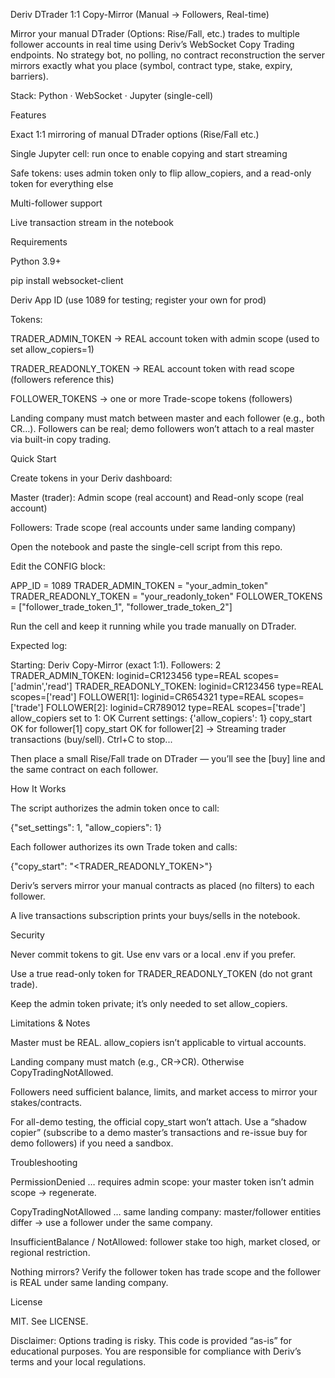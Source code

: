 Deriv DTrader 1:1 Copy-Mirror (Manual → Followers, Real-time)

Mirror your manual DTrader (Options: Rise/Fall, etc.) trades to multiple follower accounts in real time using Deriv’s WebSocket Copy Trading endpoints.
No strategy bot, no polling, no contract reconstruction the server mirrors exactly what you place (symbol, contract type, stake, expiry, barriers).

Stack: Python · WebSocket · Jupyter (single-cell)

Features

Exact 1:1 mirroring of manual DTrader options (Rise/Fall etc.)

Single Jupyter cell: run once to enable copying and start streaming

Safe tokens: uses admin token only to flip allow_copiers, and a read-only token for everything else

Multi-follower support

Live transaction stream in the notebook

Requirements

Python 3.9+

pip install websocket-client

Deriv App ID (use 1089 for testing; register your own for prod)

Tokens:

TRADER_ADMIN_TOKEN → REAL account token with admin scope (used to set allow_copiers=1)

TRADER_READONLY_TOKEN → REAL account token with read scope (followers reference this)

FOLLOWER_TOKENS → one or more Trade-scope tokens (followers)

Landing company must match between master and each follower (e.g., both CR…).
Followers can be real; demo followers won’t attach to a real master via built-in copy trading.

Quick Start

Create tokens in your Deriv dashboard:

Master (trader): Admin scope (real account) and Read-only scope (real account)

Followers: Trade scope (real accounts under same landing company)

Open the notebook and paste the single-cell script from this repo.

Edit the CONFIG block:

APP_ID = 1089
TRADER_ADMIN_TOKEN    = "your_admin_token"
TRADER_READONLY_TOKEN = "your_readonly_token"
FOLLOWER_TOKENS = ["follower_trade_token_1", "follower_trade_token_2"]


Run the cell and keep it running while you trade manually on DTrader.

Expected log:

Starting: Deriv Copy-Mirror (exact 1:1). Followers: 2
TRADER_ADMIN_TOKEN: loginid=CR123456 type=REAL scopes=['admin','read']
TRADER_READONLY_TOKEN: loginid=CR123456 type=REAL scopes=['read']
FOLLOWER[1]: loginid=CR654321 type=REAL scopes=['trade']
FOLLOWER[2]: loginid=CR789012 type=REAL scopes=['trade']
allow_copiers set to 1: OK
Current settings: {'allow_copiers': 1}
copy_start OK for follower[1]
copy_start OK for follower[2]
→ Streaming trader transactions (buy/sell). Ctrl+C to stop...


Then place a small Rise/Fall trade on DTrader — you’ll see the [buy] line and the same contract on each follower.

How It Works

The script authorizes the admin token once to call:

{"set_settings": 1, "allow_copiers": 1}


Each follower authorizes its own Trade token and calls:

{"copy_start": "<TRADER_READONLY_TOKEN>"}


Deriv’s servers mirror your manual contracts as placed (no filters) to each follower.

A live transactions subscription prints your buys/sells in the notebook.

Security

Never commit tokens to git. Use env vars or a local .env if you prefer.

Use a true read-only token for TRADER_READONLY_TOKEN (do not grant trade).

Keep the admin token private; it’s only needed to set allow_copiers.

Limitations & Notes

Master must be REAL. allow_copiers isn’t applicable to virtual accounts.

Landing company must match (e.g., CR→CR). Otherwise CopyTradingNotAllowed.

Followers need sufficient balance, limits, and market access to mirror your stakes/contracts.

For all-demo testing, the official copy_start won’t attach. Use a “shadow copier”
(subscribe to a demo master’s transactions and re-issue buy for demo followers) if you need a sandbox.

Troubleshooting

PermissionDenied … requires admin scope: your master token isn’t admin scope → regenerate.

CopyTradingNotAllowed … same landing company: master/follower entities differ → use a follower under the same company.

InsufficientBalance / NotAllowed: follower stake too high, market closed, or regional restriction.

Nothing mirrors? Verify the follower token has trade scope and the follower is REAL under same landing company.

License

MIT. See LICENSE.

Disclaimer: Options trading is risky. This code is provided “as-is” for educational purposes. You are responsible for compliance with Deriv’s terms and your local regulations.
